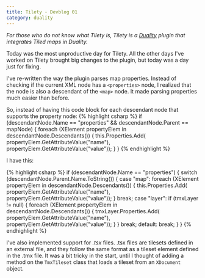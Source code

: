 ```yaml
---
title: Tilety - Devblog 01
category: duality
---
```


*For those who do not know what Tilety is, Tilety is a [Duality](http://duality.adamslair.net/) plugin that integrates Tiled maps in Duality.*

Today was the most unproductive day for Tilety. All the other days I've worked on Tilety brought big changes to the plugin, but today was a day just for fixing.

I've re-written the way the plugin parses map properties. Instead of checking if the current XML node has a `<properties>` node, I realized that the node is also a descendant of the `<map>` node. 
It made parsing properties much easier than before. 

So, instead of having this code block for each descendant node that supports the property node:
{% highlight csharp %}
if (descendantNode.Name == "properties" && descendantNode.Parent == mapNode)
{
	foreach (XElement propertyElem in descendantNode.Descendants())
	{
		this.Properties.Add(
		propertyElem.GetAttributeValue("name"), 
		propertyElem.GetAttributeValue("value"));
	}
}
{% endhighlight %}

I have this:

{% highlight csharp %}
if (descendantNode.Name == "properties")
{
	switch (descendantNode.Parent.Name.ToString())
	{
		case "map":
			foreach (XElement propertyElem in descendantNode.Descendants())
			{
				this.Properties.Add(
				propertyElem.GetAttributeValue("name"), 
				propertyElem.GetAttributeValue("value"));
			}
			break;
		case "layer":
			if (tmxLayer != null)
			{
				foreach (XElement propertyElem in descendantNode.Descendants())
				{
					tmxLayer.Properties.Add(
					propertyElem.GetAttributeValue("name"), 
					propertyElem.GetAttributeValue("value"));
				}
			}
			break;
		default:
			break;
	}
}
{% endhighlight %}

I've also implemented support for *.tsx* files. .tsx files are tilesets defined in an external file, and they follow the same format as a tileset element defined in the .tmx file. It was a bit tricky in the start, until I thought of adding a method on the `TmxTileset` class that loads a tileset from an `XDocument` object.

